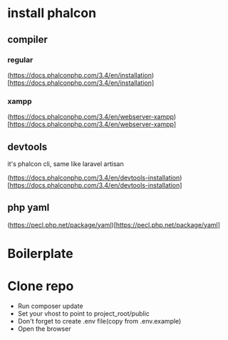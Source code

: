 # install phalcon

## compiler

### regular

(https://docs.phalconphp.com/3.4/en/installation)[https://docs.phalconphp.com/3.4/en/installation]

### xampp

(https://docs.phalconphp.com/3.4/en/webserver-xampp)[https://docs.phalconphp.com/3.4/en/webserver-xampp]

## devtools

it's phalcon cli, same like laravel artisan

(https://docs.phalconphp.com/3.4/en/devtools-installation)[https://docs.phalconphp.com/3.4/en/devtools-installation]

## php yaml

(https://pecl.php.net/package/yaml)[https://pecl.php.net/package/yaml]

# Boilerplate

# Clone repo

- Run composer update
- Set your vhost to point to project_root/public
- Don't forget to create .env file(copy from .env.example)
- Open the browser
